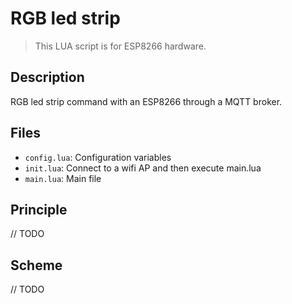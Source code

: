# RGB led strip

> This LUA script is for ESP8266 hardware.

## Description

RGB led strip command with an ESP8266 through a MQTT broker.

## Files

* ``config.lua``: Configuration variables
* ``init.lua``: Connect to a wifi AP and then execute main.lua
* ``main.lua``: Main file

## Principle

// TODO

## Scheme

// TODO
